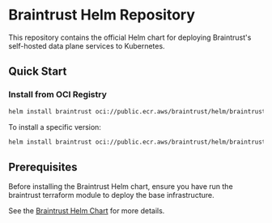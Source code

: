 # Braintrust Helm Repository

This repository contains the official Helm chart for deploying Braintrust's self-hosted data plane services to Kubernetes.

## Quick Start

### Install from OCI Registry

```bash
helm install braintrust oci://public.ecr.aws/braintrust/helm/braintrust
```

To install a specific version:

```bash
helm install braintrust oci://public.ecr.aws/braintrust/helm/braintrust --version 1.2.3
```

## Prerequisites

Before installing the Braintrust Helm chart, ensure you have run the braintrust terraform module to deploy the base infrastructure.

See the [Braintrust Helm Chart](./braintrust/README.md) for more details.
